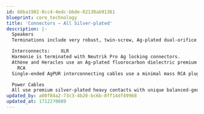 ```yaml
---
id: 68ba1902-8cc4-4edc-bbde-02130ab91361
blueprint: core_technology
title: 'Connectors – All Silver-plated'
description: |-
  Speakers
  Terminations include very robust, twin-screw, Ag-plated dual-orifice spades, as well as appropriate high-friction compact or looser extra-large bananas. Standard 2.5M stock construction of AgPur Cables incorporates BOTH spades and bananas. Any permutation easily accommodated.

  Interconnects:	XLR
  Harmonie is terminated with Neutrik Pro Ag locking connectors.
  Athène and Heracles use an Ag-plated fluorocarbon dielectric premium XLR. Locking Neutriks are a no-cost substitution for Pro or studio use. 
  	RCA
  Single-ended AgPUR interconnecting cables use a minimal mass RCA plug comprising silver-plated tellurium/copper contacts. This design preserves an all Ag conductor path, providing total signal coherence. Alternatively, locking WBT 0152Ag are available for Pro or studio use.

  Power Cables 
  All use premium silver-plated heavy contacts with unique balanced-geometry twin screw-traps to assure very tight connections with maximum possible current delivery.
updated_by: a00f84a2-73c3-4b20-bc6b-8ff14df49968
updated_at: 1712270089
---
```


